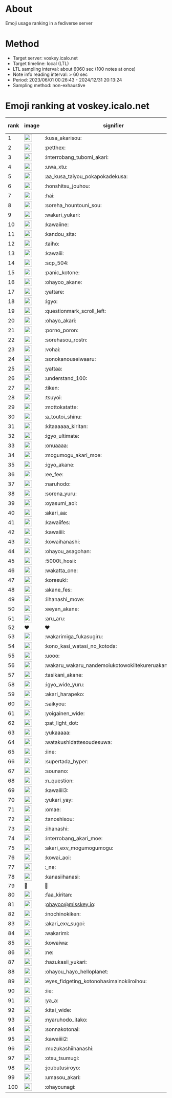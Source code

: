 # About
Emoji usage ranking in a fediverse server

# Method
- Target server: voskey.icalo.net
- Target timeline: local (LTL)
- LTL sampling interval: about 6060 sec (100 notes at once)
- Note info reading interval: > 60 sec
- Period: 2023/06/01 00:26:43 - 2024/12/31 20:13:24 
- Sampling method: non-exhaustive

# Emoji ranking at voskey.icalo.net

|rank|image|signifier|type|frequency score|
|----|----|----|----|----|
|1|<img height="24" src="https://voskey.icalo.net/emoji/kusa_akarisou.webp">|:kusa_akarisou:|custom|36701|
|2|<img height="24" src="https://voskey.icalo.net/emoji/petthex.webp">|:petthex:|custom|28739|
|3|<img height="24" src="https://voskey.icalo.net/emoji/interrobang_tubomi_akari.webp">|:interrobang_tubomi_akari:|custom|14853|
|4|<img height="24" src="https://voskey.icalo.net/emoji/uwa_xtu.webp">|:uwa_xtu:|custom|12626|
|5|<img height="24" src="https://voskey.icalo.net/emoji/aa_kusa_taiyou_pokapokadekusa.webp">|:aa_kusa_taiyou_pokapokadekusa:|custom|11721|
|6|<img height="24" src="https://voskey.icalo.net/emoji/honshitsu_jouhou.webp">|:honshitsu_jouhou:|custom|10277|
|7|<img height="24" src="https://voskey.icalo.net/emoji/hai.webp">|:hai:|custom|8795|
|8|<img height="24" src="https://voskey.icalo.net/emoji/soreha_hountouni_sou.webp">|:soreha_hountouni_sou:|custom|7558|
|9|<img height="24" src="https://voskey.icalo.net/emoji/wakari_yukari.webp">|:wakari_yukari:|custom|7227|
|10|<img height="24" src="https://voskey.icalo.net/emoji/kawaiine.webp">|:kawaiine:|custom|7033|
|11|<img height="24" src="https://voskey.icalo.net/emoji/kandou_sita.webp">|:kandou_sita:|custom|7004|
|12|<img height="24" src="https://voskey.icalo.net/emoji/taiho.webp">|:taiho:|custom|6981|
|13|<img height="24" src="https://voskey.icalo.net/emoji/kawaiii.webp">|:kawaiii:|custom|6739|
|14|<img height="24" src="https://voskey.icalo.net/emoji/scp_504.webp">|:scp_504:|custom|6044|
|15|<img height="24" src="https://voskey.icalo.net/emoji/panic_kotone.webp">|:panic_kotone:|custom|5895|
|16|<img height="24" src="https://voskey.icalo.net/emoji/ohayoo_akane.webp">|:ohayoo_akane:|custom|5440|
|17|<img height="24" src="https://voskey.icalo.net/emoji/yattare.webp">|:yattare:|custom|5001|
|18|<img height="24" src="https://voskey.icalo.net/emoji/igyo.webp">|:igyo:|custom|4933|
|19|<img height="24" src="https://voskey.icalo.net/emoji/questionmark_scroll_left.webp">|:questionmark_scroll_left:|custom|4792|
|20|<img height="24" src="https://voskey.icalo.net/emoji/ohayo_akari.webp">|:ohayo_akari:|custom|4737|
|21|<img height="24" src="https://voskey.icalo.net/emoji/porno_poron.webp">|:porno_poron:|custom|4556|
|22|<img height="24" src="https://voskey.icalo.net/emoji/sorehasou_rostn.webp">|:sorehasou_rostn:|custom|4441|
|23|<img height="24" src="https://voskey.icalo.net/emoji/vohai.webp">|:vohai:|custom|4430|
|24|<img height="24" src="https://voskey.icalo.net/emoji/sonokanouseiwaaru.webp">|:sonokanouseiwaaru:|custom|4413|
|25|<img height="24" src="https://voskey.icalo.net/emoji/yattaa.webp">|:yattaa:|custom|4167|
|26|<img height="24" src="https://voskey.icalo.net/emoji/understand_100.webp">|:understand_100:|custom|3921|
|27|<img height="24" src="https://voskey.icalo.net/emoji/tiken.webp">|:tiken:|custom|3848|
|28|<img height="24" src="https://voskey.icalo.net/emoji/tsuyoi.webp">|:tsuyoi:|custom|3839|
|29|<img height="24" src="https://voskey.icalo.net/emoji/mottokatatte.webp">|:mottokatatte:|custom|3723|
|30|<img height="24" src="https://voskey.icalo.net/emoji/a_toutoi_shinu.webp">|:a_toutoi_shinu:|custom|3643|
|31|<img height="24" src="https://voskey.icalo.net/emoji/kitaaaaaa_kiritan.webp">|:kitaaaaaa_kiritan:|custom|3613|
|32|<img height="24" src="https://voskey.icalo.net/emoji/igyo_ultimate.webp">|:igyo_ultimate:|custom|3556|
|33|<img height="24" src="https://voskey.icalo.net/emoji/onuaaaa.webp">|:onuaaaa:|custom|3313|
|34|<img height="24" src="https://voskey.icalo.net/emoji/mogumogu_akari_moe.webp">|:mogumogu_akari_moe:|custom|3090|
|35|<img height="24" src="https://voskey.icalo.net/emoji/igyo_akane.webp">|:igyo_akane:|custom|3072|
|36|<img height="24" src="https://voskey.icalo.net/emoji/ee_fee.webp">|:ee_fee:|custom|3051|
|37|<img height="24" src="https://voskey.icalo.net/emoji/naruhodo.webp">|:naruhodo:|custom|3050|
|38|<img height="24" src="https://voskey.icalo.net/emoji/sorena_yuru.webp">|:sorena_yuru:|custom|2961|
|39|<img height="24" src="https://voskey.icalo.net/emoji/oyasumi_aoi.webp">|:oyasumi_aoi:|custom|2940|
|40|<img height="24" src="https://voskey.icalo.net/emoji/akari_aa.webp">|:akari_aa:|custom|2912|
|41|<img height="24" src="https://voskey.icalo.net/emoji/kawaiifes.webp">|:kawaiifes:|custom|2909|
|42|<img height="24" src="https://voskey.icalo.net/emoji/kawaiiii.webp">|:kawaiiii:|custom|2871|
|43|<img height="24" src="https://voskey.icalo.net/emoji/kowaihanashi.webp">|:kowaihanashi:|custom|2826|
|44|<img height="24" src="https://voskey.icalo.net/emoji/ohayou_asagohan.webp">|:ohayou_asagohan:|custom|2720|
|45|<img height="24" src="https://voskey.icalo.net/emoji/5000t_hosii.webp">|:5000t_hosii:|custom|2650|
|46|<img height="24" src="https://voskey.icalo.net/emoji/wakatta_one.webp">|:wakatta_one:|custom|2617|
|47|<img height="24" src="https://voskey.icalo.net/emoji/koresuki.webp">|:koresuki:|custom|2602|
|48|<img height="24" src="https://voskey.icalo.net/emoji/akane_fes.webp">|:akane_fes:|custom|2599|
|49|<img height="24" src="https://voskey.icalo.net/emoji/iihanashi_move.webp">|:iihanashi_move:|custom|2593|
|50|<img height="24" src="https://voskey.icalo.net/emoji/eeyan_akane.webp">|:eeyan_akane:|custom|2584|
|51|<img height="24" src="https://voskey.icalo.net/emoji/aru_aru.webp">|:aru_aru:|custom|2578|
|52|❤|❤|unicode|2559|
|53|<img height="24" src="https://voskey.icalo.net/emoji/wakarimiga_fukasugiru.webp">|:wakarimiga_fukasugiru:|custom|2516|
|54|<img height="24" src="https://voskey.icalo.net/emoji/kono_kasi_watasi_no_kotoda.webp">|:kono_kasi_watasi_no_kotoda:|custom|2451|
|55|<img height="24" src="https://voskey.icalo.net/emoji/uooo.webp">|:uooo:|custom|2439|
|56|<img height="24" src="https://voskey.icalo.net/emoji/wakaru_wakaru_nandemoiukotowokiitekureruakanetyan.webp">|:wakaru_wakaru_nandemoiukotowokiitekureruakanetyan:|custom|2416|
|57|<img height="24" src="https://voskey.icalo.net/emoji/tasikani_akane.webp">|:tasikani_akane:|custom|2412|
|58|<img height="24" src="https://voskey.icalo.net/emoji/igyo_wide_yuru.webp">|:igyo_wide_yuru:|custom|2404|
|59|<img height="24" src="https://voskey.icalo.net/emoji/akari_harapeko.webp">|:akari_harapeko:|custom|2356|
|60|<img height="24" src="https://voskey.icalo.net/emoji/saikyou.webp">|:saikyou:|custom|2286|
|61|<img height="24" src="https://voskey.icalo.net/emoji/yoigainen_wide.webp">|:yoigainen_wide:|custom|2270|
|62|<img height="24" src="https://voskey.icalo.net/emoji/pat_light_dot.webp">|:pat_light_dot:|custom|2262|
|63|<img height="24" src="https://voskey.icalo.net/emoji/yukaaaaa.webp">|:yukaaaaa:|custom|2257|
|64|<img height="24" src="https://voskey.icalo.net/emoji/watakushidattesoudesuwa.webp">|:watakushidattesoudesuwa:|custom|2208|
|65|<img height="24" src="https://voskey.icalo.net/emoji/iine.webp">|:iine:|custom|2139|
|66|<img height="24" src="https://voskey.icalo.net/emoji/supertada_hyper.webp">|:supertada_hyper:|custom|2070|
|67|<img height="24" src="https://voskey.icalo.net/emoji/sounano.webp">|:sounano:|custom|2068|
|68|<img height="24" src="https://voskey.icalo.net/emoji/n_question.webp">|:n_question:|custom|2007|
|69|<img height="24" src="https://voskey.icalo.net/emoji/kawaiiii3.webp">|:kawaiiii3:|custom|1983|
|70|<img height="24" src="https://voskey.icalo.net/emoji/yukari_yay.webp">|:yukari_yay:|custom|1976|
|71|<img height="24" src="https://voskey.icalo.net/emoji/omae.webp">|:omae:|custom|1938|
|72|<img height="24" src="https://voskey.icalo.net/emoji/tanoshisou.webp">|:tanoshisou:|custom|1936|
|73|<img height="24" src="https://voskey.icalo.net/emoji/iihanashi.webp">|:iihanashi:|custom|1897|
|74|<img height="24" src="https://voskey.icalo.net/emoji/interrobang_akari_moe.webp">|:interrobang_akari_moe:|custom|1836|
|75|<img height="24" src="https://voskey.icalo.net/emoji/akari_exv_mogumogumogu.webp">|:akari_exv_mogumogumogu:|custom|1830|
|76|<img height="24" src="https://voskey.icalo.net/emoji/kowai_aoi.webp">|:kowai_aoi:|custom|1804|
|77|<img height="24" src="https://voskey.icalo.net/emoji/_ne.webp">|:_ne:|custom|1787|
|78|<img height="24" src="https://voskey.icalo.net/emoji/kanasiihanasi.webp">|:kanasiihanasi:|custom|1783|
|79|🤔|🤔|unicode|1769|
|80|<img height="24" src="https://voskey.icalo.net/emoji/faa_kiritan.webp">|:faa_kiritan:|custom|1741|
|81|<img height="24" src="https://voskey.icalo.net/emoji/ohayoo.webp">|:ohayoo@misskey.io:|custom|1734|
|82|<img height="24" src="https://voskey.icalo.net/emoji/inochinokiken.webp">|:inochinokiken:|custom|1709|
|83|<img height="24" src="https://voskey.icalo.net/emoji/akari_exv_sugoi.webp">|:akari_exv_sugoi:|custom|1691|
|84|<img height="24" src="https://voskey.icalo.net/emoji/wakarimi.webp">|:wakarimi:|custom|1688|
|85|<img height="24" src="https://voskey.icalo.net/emoji/kowaiwa.webp">|:kowaiwa:|custom|1679|
|86|<img height="24" src="https://voskey.icalo.net/emoji/ne.webp">|:ne:|custom|1644|
|87|<img height="24" src="https://voskey.icalo.net/emoji/hazukasii_yukari.webp">|:hazukasii_yukari:|custom|1643|
|88|<img height="24" src="https://voskey.icalo.net/emoji/ohayou_hayo_helloplanet.webp">|:ohayou_hayo_helloplanet:|custom|1641|
|89|<img height="24" src="https://voskey.icalo.net/emoji/eyes_fidgeting_kotonohasimainokiiroihou.webp">|:eyes_fidgeting_kotonohasimainokiiroihou:|custom|1640|
|90|<img height="24" src="https://voskey.icalo.net/emoji/iie.webp">|:iie:|custom|1633|
|91|<img height="24" src="https://voskey.icalo.net/emoji/ya_a.webp">|:ya_a:|custom|1624|
|92|<img height="24" src="https://voskey.icalo.net/emoji/kitai_wide.webp">|:kitai_wide:|custom|1610|
|93|<img height="24" src="https://voskey.icalo.net/emoji/nyaruhodo_itako.webp">|:nyaruhodo_itako:|custom|1560|
|94|<img height="24" src="https://voskey.icalo.net/emoji/sonnakotonai.webp">|:sonnakotonai:|custom|1525|
|95|<img height="24" src="https://voskey.icalo.net/emoji/kawaiiii2.webp">|:kawaiiii2:|custom|1490|
|96|<img height="24" src="https://voskey.icalo.net/emoji/muzukashiihanashi.webp">|:muzukashiihanashi:|custom|1470|
|97|<img height="24" src="https://voskey.icalo.net/emoji/otsu_tsumugi.webp">|:otsu_tsumugi:|custom|1470|
|98|<img height="24" src="https://voskey.icalo.net/emoji/joubutusiroyo.webp">|:joubutusiroyo:|custom|1470|
|99|<img height="24" src="https://voskey.icalo.net/emoji/umasou_akari.webp">|:umasou_akari:|custom|1421|
|100|<img height="24" src="https://voskey.icalo.net/emoji/ohayounagi.webp">|:ohayounagi:|custom|1398|
